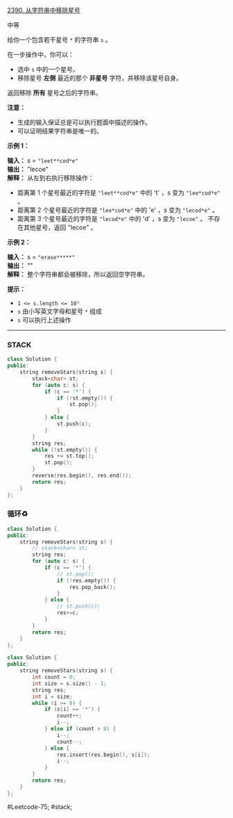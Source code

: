 [2390. 从字符串中移除星号](https://leetcode.cn/problems/removing-stars-from-a-string/)

中等

给你一个包含若干星号 `*` 的字符串 `s` 。

在一步操作中，你可以：

- 选中 `s` 中的一个星号。
- 移除星号 **左侧** 最近的那个 **非星号** 字符，并移除该星号自身。

返回移除 **所有** 星号之后的字符串。

**注意：**

- 生成的输入保证总是可以执行题面中描述的操作。
- 可以证明结果字符串是唯一的。

**示例 1：**

**输入：** s = `"leet**cod*e"`  
**输出：** "lecoe"  
**解释：** 从左到右执行移除操作：  
- 距离第 1 个星号最近的字符是 `"leet**cod*e"` 中的 't' ，s 变为 `"lee*cod*e"` 。
- 距离第 2 个星号最近的字符是 `"lee*cod*e"` 中的 'e' ，s 变为 `"lecod*e"` 。
- 距离第 3 个星号最近的字符是 `"lecod*e"` 中的 'd' ，s 变为 `"lecoe"` 。
不存在其他星号，返回 "lecoe" 。

**示例 2：**

**输入：** s = `"erase*****"`  
**输出：** ""  
**解释：** 整个字符串都会被移除，所以返回空字符串。  

**提示：**

- `1 <= s.length <= 10⁵`
- `s` 由小写英文字母和星号 `*` 组成
- `s` 可以执行上述操作
---- ----
### STACK
```cpp
class Solution {
public:
    string removeStars(string s) {
        stack<char> st;
        for (auto c: s) {
            if (c == '*') {
                if (!st.empty()) {
                    st.pop();
                }
            } else {
                st.push(c);
            }
        }
        string res;
        while (!st.empty()) {
            res += st.top();
            st.pop();
        }
        reverse(res.begin(), res.end());
        return res;
    }
};
```
### 循环♻️

```cpp
class Solution {
public:
    string removeStars(string s) {
        // stack<char> st;
        string res;
        for (auto c: s) {
            if (c == '*') {
                // st.pop();
                if (!res.empty()) {
                    res.pop_back();
                }
            } else {
                // st.push(c);
                res+=c;
            }
        }
        return res;
    }
};
```

```cpp
class Solution {
public:
    string removeStars(string s) {
        int count = 0;
        int size = s.size() - 1;
        string res;
        int i = size;
        while (i >= 0) {
            if (s[i] == '*') {
                count++;
                i--;
            } else if (count > 0) {
                i--;
                count--;
            } else {
                res.insert(res.begin(), s[i]);
                i--;
            }
        }
        return res;
    }
};
```

#Leetcode-75; #stack;